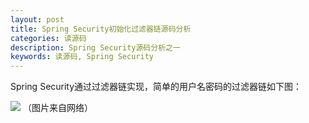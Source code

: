```yaml
---
layout: post
title: Spring Security初始化过滤器链源码分析
categories: 读源码
description: Spring Security源码分析之一
keywords: 读源码, Spring Security
---
```



Spring Security通过过滤器链实现，简单的用户名密码的过滤器链如下图：

![]({{site.url}}/images/posts/20200229/filter_chain.png)
（图片来自网络）
